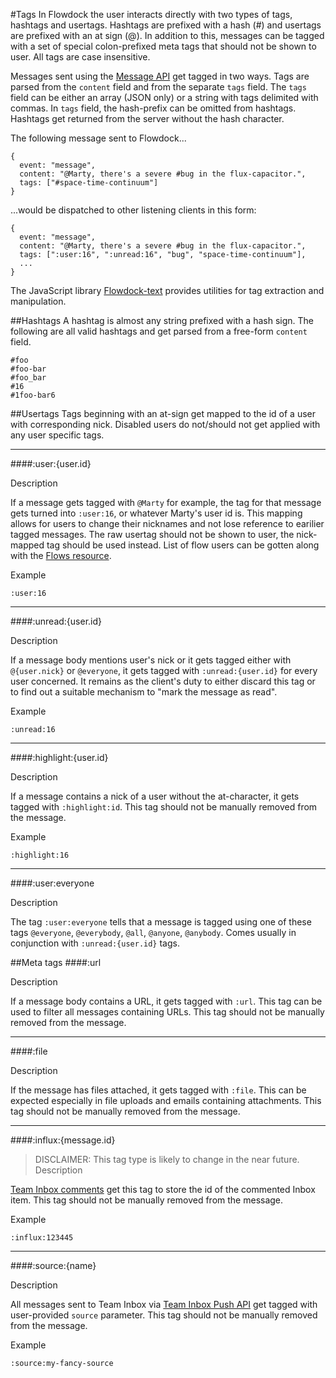#Tags
In Flowdock the user interacts directly with two types of tags, hashtags and usertags. Hashtags are prefixed with a hash (#) and usertags are prefixed with an at sign (@). In addition to this, messages can be tagged with a set of special colon-prefixed meta tags that should not be shown to user. All tags are case insensitive.

Messages sent using the [Message API](Messages) get tagged in two ways. Tags are parsed from the `content` field and from the separate `tags` field. The `tags` field can be either an array (JSON only) or a string with tags delimited with commas. In `tags` field, the hash-prefix can be omitted from hashtags. Hashtags get returned from the server without the hash character.

The following message sent to Flowdock...

```
{
  event: "message",
  content: "@Marty, there's a severe #bug in the flux-capacitor.",
  tags: ["#space-time-continuum"]
}
```

...would be dispatched to other listening clients in this form:

```
{
  event: "message",
  content: "@Marty, there's a severe #bug in the flux-capacitor.",
  tags: [":user:16", ":unread:16", "bug", "space-time-continuum"],
  ...
}
```

The JavaScript library [Flowdock-text](https://www.github.com/flowdock/flowdock-text) provides utilities for tag extraction and manipulation.

##Hashtags
A hashtag is almost any string prefixed with a hash sign. The following are all valid hashtags and get parsed from a free-form `content` field. 

```
#foo
#foo-bar
#foo_bar
#16
#1foo-bar6
```

##Usertags
Tags beginning with an at-sign get mapped to the id of a user with corresponding nick. Disabled users do not/should not get applied with any user specific tags.

---
####:user:{user.id}

Description

If a message gets tagged with `@Marty` for example, the tag for that message gets turned into `:user:16`, or whatever Marty's user id is. This mapping allows for users to change their nicknames and not lose reference to earilier tagged messages. The raw usertag should not be shown to user, the nick-mapped tag should be used instead. List of flow users can be gotten along with the [Flows resource](Flows).

Example

```
:user:16
```
---
####:unread:{user.id}

Description

If a message body mentions user's nick or it gets tagged either with `@{user.nick}` or `@everyone`, it gets tagged with `:unread:{user.id}` for every user concerned. It remains as the client's duty to either discard this tag or to find out a suitable mechanism to "mark the message as read".

Example

```
:unread:16
```
---
####:highlight:{user.id}

Description

If a message contains a nick of a user without the at-character, it gets tagged with `:highlight:id`. This tag should not be manually removed from the message.

Example

```
:highlight:16
```
---
####:user:everyone

Description

The tag `:user:everyone` tells that a message is tagged using one of these tags `@everyone`, `@everybody`, `@all`, `@anyone`, `@anybody`. Comes usually in conjunction with `:unread:{user.id}` tags.

##Meta tags
####:url

Description

If a message body contains a URL, it gets tagged with `:url`. This tag can be used to filter all messages containing URLs. This tag should not be manually removed from the message.

---
####:file

Description

If the message has files attached, it gets tagged with `:file`. This can be expected especially in file uploads and emails containing attachments. This tag should not be manually removed from the message.

---
####:influx:{message.id}
> DISCLAIMER: This tag type is likely to change in the near future.
Description

[Team Inbox comments](Message-Types) get this tag to store the id of the commented Inbox item. This tag should not be manually removed from the message.

Example

```
:influx:123445
```

---
####:source:{name}

Description

All messages sent to Team Inbox via [Team Inbox Push API](Team-Inbox) get tagged with user-provided `source` parameter. This tag should not be manually removed from the message.

Example

```
:source:my-fancy-source
```


